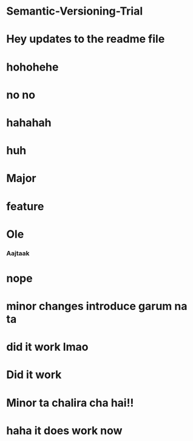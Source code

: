 # Semantic-Versioning-Trial

# Hey updates to the readme file


# hohohehe

# no no

# hahahah

# huh

# Major

# feature

# Ole

### Aajtaak
# nope


# minor changes introduce garum na ta

# did it work lmao

# Did it work
# Minor ta chalira cha hai!!


# haha it does work now
